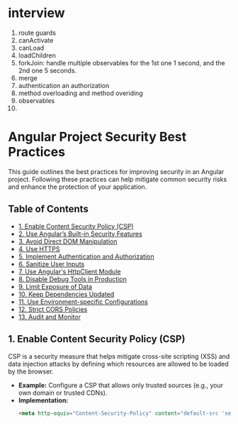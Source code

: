 # interview

1. route guards
2. canActivate
3. canLoad
4. loadChildren
5. forkJoin: handle multiple observables for the 1st one 1 second, and the 2nd one 5 seconds.
6. merge
7. authentication an authorization
8. method overloading and method overiding
9. observables
10. 

# Angular Project Security Best Practices

This guide outlines the best practices for improving security in an Angular project. Following these practices can help mitigate common security risks and enhance the protection of your application.

## Table of Contents

- [1. Enable Content Security Policy (CSP)](#1-enable-content-security-policy-csp)
- [2. Use Angular’s Built-in Security Features](#2-use-angulars-built-in-security-features)
- [3. Avoid Direct DOM Manipulation](#3-avoid-direct-dom-manipulation)
- [4. Use HTTPS](#4-use-https)
- [5. Implement Authentication and Authorization](#5-implement-authentication-and-authorization)
- [6. Sanitize User Inputs](#6-sanitize-user-inputs)
- [7. Use Angular's HttpClient Module](#7-use-angulars-httpclient-module)
- [8. Disable Debug Tools in Production](#8-disable-debug-tools-in-production)
- [9. Limit Exposure of Data](#9-limit-exposure-of-data)
- [10. Keep Dependencies Updated](#10-keep-dependencies-updated)
- [11. Use Environment-specific Configurations](#11-use-environment-specific-configurations)
- [12. Strict CORS Policies](#12-strict-cors-policies)
- [13. Audit and Monitor](#13-audit-and-monitor)

## 1. Enable Content Security Policy (CSP)

CSP is a security measure that helps mitigate cross-site scripting (XSS) and data injection attacks by defining which resources are allowed to be loaded by the browser.

- **Example:** Configure a CSP that allows only trusted sources (e.g., your own domain or trusted CDNs).
- **Implementation:**
  ```html
  <meta http-equiv="Content-Security-Policy" content="default-src 'self'; script-src 'self' https://trusted-cdn.com;">

